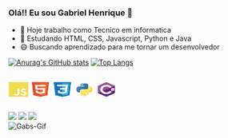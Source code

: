 ### Olá!! Eu sou Gabriel Henrique 👋

- 🔭 Hoje trabalho como Tecnico em informatica 
- 🌱 Estudando HTML, CSS, Javascript, Python e Java
- 😄 Buscando aprendizado para me tornar um desenvolvedor 

[![Anurag's GitHub stats](https://github-readme-stats.vercel.app/api?username=Gabslmendes)](https://github.com/Gabslmendes/github-readme-stats)
[![Top Langs](https://github-readme-stats.vercel.app/api/top-langs/?username=Gabslmendes)](https://github.com/Gabslmendes/github-readme-stats)

<div style="display: inline_block"><br>
  <img align="center" alt="Gabs-Js" height="30" width="40" src="https://raw.githubusercontent.com/devicons/devicon/master/icons/javascript/javascript-plain.svg">
  <img align="center" alt="Gabs-HTML" height="30" width="40" src="https://raw.githubusercontent.com/devicons/devicon/master/icons/html5/html5-original.svg">
  <img align="center" alt="Gabs-CSS" height="30" width="40" src="https://raw.githubusercontent.com/devicons/devicon/master/icons/css3/css3-original.svg">
  <img align="center" alt="Gabs-Python" height="30" width="40" src="https://raw.githubusercontent.com/devicons/devicon/master/icons/python/python-original.svg">
  <img align="center" alt="Gabs-Csharp" height="30" width="40" src="https://raw.githubusercontent.com/devicons/devicon/master/icons/csharp/csharp-original.svg">

</div>
  
  ##
 
<div> 
  <a href="https://instagram.com/gabslm29" target="_blank"><img src="https://img.shields.io/badge/-Instagram-%23E4405F?style=for-the-badge&logo=instagram&logoColor=white" target="_blank"></a>
  <a href = "mailto:contatogabrielhmendes@gmail.com"><img src="https://img.shields.io/badge/-Gmail-%23333?style=for-the-badge&logo=gmail&logoColor=white" target="_blank"></a>
  <a href="https://www.linkedin.com/in/ivergil/" target="_blank"><img src="https://img.shields.io/badge/-LinkedIn-%230077B5?style=for-the-badge&logo=linkedin&logoColor=white" target="_blank"></a><br>
  <img align="center" alt="Gabs-Gif" height="200" width="200" src="https://cdn.discordapp.com/attachments/1132475955500302480/1226891681744556117/MeuGif_Github.gif?ex=66266aeb&is=6613f5eb&hm=4bc34e7666f2234a52ad8a49c086d22e879497a114183ee29ca021bc4ac6916f&">
  
</div>

